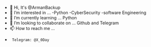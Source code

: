 - 👋 Hi, It's @ArmanBackup
- 👀 I’m interested in ... -Python  -CyberSecurity  -software Engineering
- 🌱 I’m currently learning ... Python
- 💞️ I’m looking to collaborate on ... Github and Telegram
- 📫 How to reach me ...
-      Telegram: @X_0Day

<!---
ArmanBackup/ArmanBackup is a ✨ special ✨ repository because its `README.md` (this file) appears on your GitHub profile.
You can click the Preview link to take a look at your changes.
--->

